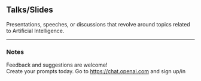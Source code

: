 ## Talks/Slides
Presentations, speeches, or discussions that revolve around topics related to Artificial Intelligence.


---
### Notes
Feedback and suggestions are welcome! <br>
Create your prompts today.
Go to https://chat.openai.com and sign up/in <br>
